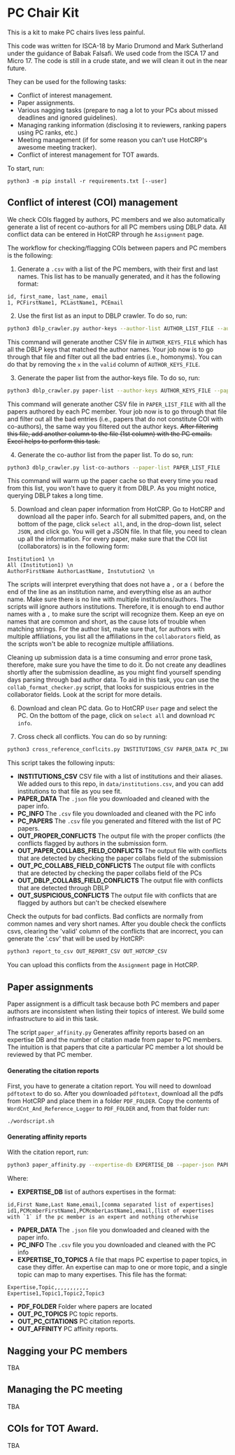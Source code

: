 # PC Chair Kit
This is a kit to make PC chairs lives less painful.

This code was written for ISCA-18 by Mario Drumond and Mark Sutherland under the guidance of Babak Falsafi. We used code from the ISCA 17 and Micro 17. The code is still in a crude state, and we will clean it out in the near future.

They can be used for the following tasks:
* Conflict of interest management.
* Paper assignments.
* Various nagging tasks (prepare to nag a lot to your PCs about missed deadlines and ignored guidelines).
* Managing ranking information (disclosing it to reviewers, ranking papers using PC ranks, etc.)
* Meeting management (if for some reason you can't use HotCRP's awesome meeting tracker).
* Conflict of interest management for TOT awards.

To start, run:
```
python3 -m pip install -r requirements.txt [--user]
```
## Conflict of interest (COI) management
We check COIs flagged by authors, PC members and we also automatically generate a list of recent co-authors for all PC members using DBLP data. All conflict data can be entered in HotCRP through he `Assignment` page.

The workflow for checking/flagging COIs between papers and PC members is the following:
1. Generate a `.csv` with a list of the PC members, with their first and last names. This list has to be manually generated, and it has the following format:
```
id, first_name, last_name, email
1, PCFirstName1, PCLastName1, PCEmail
```

2. Use the first list as an input to DBLP crawler. To do so, run:
```bash
python3 dblp_crawler.py author-keys --author-list AUTHOR_LIST_FILE --author-keys AUTHOR_KEYS_FILE
```
This command will generate another CSV file in `AUTHOR_KEYS_FILE` which has all the DBLP keys that matched the author names. Your job now is to go through that file and filter out all the bad entries (i.e., homonyms). You can do that by removing the `x` in the `valid` column of `AUTHOR_KEYS_FILE`.

3. Generate the paper list from the author-keys file. To do so, run:
```bash
python3 dblp_crawler.py paper-list --author-keys AUTHOR_KEYS_FILE --paper-list PAPER_LIST_FILE
```
This command will generate another CSV file in `PAPER_LIST_FILE` with all the papers authored by each PC member. Your job now is to go through that file and filter out all the bad entries (i.e., papers that do not constitute COI with co-authors), the same way you filtered out the author keys. ~~After filtering this file, add another column to the file (1st column) with the PC emails. Excel helps to perform this task.~~

4. Generate the co-author list from the paper list. To do so, run:
```bash
python3 dblp_crawler.py list-co-authors --paper-list PAPER_LIST_FILE
```
This command will warm up the paper cache so that every time you read from this list, you won't have to query it from DBLP. As you might notice, querying DBLP takes a long time.

5. Download and clean paper information from HotCRP. Go to HotCRP and download all the paper info. Search for all submitted papers, and, on the bottom of the page, click `select all`, and, in the drop-down list, select `JSON`, and click go. You will get a JSON file. In that file, you need to clean up all the information. For every paper, make sure that the COI list (collaborators) is in the following form:
```
Institution1 \n
All (Institution1) \n
AuthorFirstName AuthorLastName, Instutution2 \n
```
The scripts will interpret everything that does not have a `,` or a `(` before the end of the line as an institution name, and everything else as an author name. Make sure there is no line with multiple institutions/authors. The scripts will ignore authors institutions. Therefore, it is enough to end author names with a `,` to make sure the script will recognize them. Keep an eye on names that are common and short, as the cause lots of trouble when matching strings. For the author list, make sure that, for authors with multiple affiliations, you list all the affiliations in the `collaborators` field, as the scripts won't be able to recognize multiple affiliations.

Cleaning up submission data is a time consuming and error prone task, therefore, make sure you have the time to do it. Do not create any deadlines shortly after the submission deadline, as you might find yourself spending days parsing through bad author data. To aid in this task, you can use the `collab_format_checker.py` script, that looks for suspicious entries in the collaborator fields. Look at the script for more details.

6. Download and clean PC data. Go to HotCRP `User` page and select the PC. On the bottom of the page, click on `select all` and download `PC info`.

7. Cross check all conflicts. You can do so by running:
```bash
python3 cross_reference_conflcits.py INSTITUTIONS_CSV PAPER_DATA PC_INFO PC_PAPERS OUT_PROPER_CONFLICTS PAPER_COLLABS_FIELD_CONFLICTS PC_COLLABS_FIELD_CONFLICTS DBLP_COLLABS_FIELD_CONFLICTS SUSPICIOUS_CONFLICTS
```

This script takes the following inputs:
* **INSTITUTIONS_CSV** CSV file with a list of institutions and their aliases. We added ours to this repo, in `data/institutions.csv`, and you can add institutions to that file as you see fit.
* **PAPER_DATA** The `.json` file you downloaded and cleaned with the paper info.
* **PC_INFO** The `.csv` file you downloaded and cleaned with the PC info
* **PC_PAPERS** The `.csv` file you generated and filtered with the list of PC papers.
* **OUT_PROPER_CONFLICTS** The output file with the proper conflicts (the conflicts flagged by authors in the submission form.
* **OUT_PAPER_COLLABS_FIELD_CONFLICTS** The output file with conflicts that are detected by checking the paper collabs field of the submission
* **OUT_PC_COLLABS_FIELD_CONFLICTS** The output file with conflicts that are detected by checking the paper collabs field of the PCs
* **OUT_DBLP_COLLABS_FIELD_CONFLICTS** The output file with conflicts that are detected through DBLP
* **OUT_SUSPICIOUS_CONFLICTS** The output file with conflicts that are flagged by authors but can't be checked elsewhere

Check the outputs for bad conflicts. Bad conflicts are normally from common names and very short names.
After you double check the conflicts csvs, clearing the 'valid' column of the conflicts that are incorrect, you can generate the '.csv' that will be used by HotCRP:

```bash
python3 report_to_csv OUT_REPORT_CSV OUT_HOTCRP_CSV
```

You can upload this conflicts from the `Assignment` page in HotCRP.

## Paper assignments
Paper assignment is a difficult task because both PC members and paper authors are inconsistent when listing their topics of interest. We build some infrastructure to aid in this task.

The script `paper_affinity.py` Generates affinity reports based on an expertise DB and the number of citation made from paper to PC members. The intuition is that papers that cite a particular PC member a lot should be reviewed by that PC member. 

#### Generating the citation reports

First, you have to generate a citation report. You will need to download `pdftotext` to do so. After you downloaded `pdftotext`, download all the pdfs from HotCRP and place them in a folder `PDF_FOLDER`. Copy the contents of `WordCnt_And_Reference_Logger` to `PDF_FOLDER` and, from that folder run:
```
./wordscript.sh
```

#### Generating affinity reports

With the citation report, run:
```bash
python3 paper_affinity.py --expertise-db EXPERTISE_DB --paper-json PAPER_DATA --pc-csv PC_INFO --expertise-to-topics EXPERTISE_TO_TOPICS --submissions PDF_FOLDER --out-pc-topics OUT_PC_TOPICS --out-pc-citations OUT_PC_CITATIONS --out-affinity OUT_AFFINITY
```
Where:
* **EXPERTISE_DB** list of authors expertises in the format:
```
id,First Name,Last Name,email,[comma separated list of expertises]
id1,PCMcmberFirstName1,PCMcmberLastName1,email,[list of expertises with `1` if the pc member is an expert and nothing otherwhise
```
* **PAPER_DATA** The `.json` file you donwloaded and cleaned with the paper info.
* **PC_INFO** The `.csv` file you you downloaded and cleaned with the PC info
* **EXPERTISE_TO_TOPICS** A file that maps PC expertise to paper topics, in case they differ. An expertise can map to one or more topic, and a single topic can map to many expertises. This file has the format:
```
Expertise,Topic,,,,,,,,,,,
Expertise1,Topic1,Topic2,Topic3
```
* **PDF_FOLDER** Folder where papers are located
* **OUT_PC_TOPICS** PC topic reports.
* **OUT_PC_CITATIONS** PC citation reports.
* **OUT_AFFINITY** PC affinity reports.

## Nagging your PC members
TBA

## Managing the PC meeting
TBA

## COIs for TOT Award.
TBA
